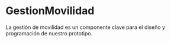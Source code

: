 # GestionMovilidad
La gestión de movilidad es un componente clave para el diseño y programación de nuestro prototipo.
